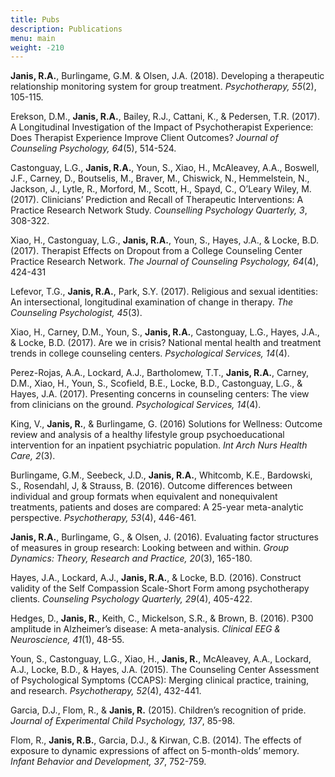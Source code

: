 ```yaml
---
title: Pubs
description: Publications
menu: main
weight: -210
---
```


**Janis, R.A.**, Burlingame, G.M. & Olsen, J.A. (2018). Developing a therapeutic relationship monitoring system for group treatment. *Psychotherapy, 55*(2), 105-115.

Erekson, D.M., **Janis, R.A.**, Bailey, R.J., Cattani, K., & Pedersen, T.R. (2017). A Longitudinal Investigation of the Impact of Psychotherapist Experience: Does Therapist Experience Improve Client Outcomes? *Journal of Counseling Psychology, 64*(5), 514-524.

Castonguay, L.G., **Janis, R.A.**, Youn, S., Xiao, H., McAleavey, A.A., Boswell, J.F., Carney, D., Boutselis, M., Braver, M., Chiswick, N., Hemmelstein, N., Jackson, J., Lytle, R., Morford, M., Scott, H., Spayd, C., O’Leary Wiley, M. (2017). Clinicians’ Prediction and Recall of Therapeutic Interventions: A Practice Research Network Study. *Counselling Psychology Quarterly, 3*, 308-322.

Xiao, H., Castonguay, L.G., **Janis, R.A.**, Youn, S., Hayes, J.A., & Locke, B.D. (2017).  Therapist Effects on Dropout from a College Counseling Center Practice Research Network. *The Journal of Counseling Psychology, 64*(4), 424-431

Lefevor, T.G., **Janis, R.A.**, Park, S.Y. (2017). Religious and sexual identities: An intersectional, longitudinal examination of change in therapy. *The Counseling Psychologist, 45*(3). 

Xiao, H., Carney, D.M., Youn, S., **Janis, R.A.**, Castonguay, L.G., Hayes, J.A., & Locke, B.D. (2017).  Are we in crisis? National mental health and treatment trends in college counseling centers. *Psychological Services, 14*(4).

Perez-Rojas, A.A., Lockard, A.J., Bartholomew, T.T., **Janis, R.A.**, Carney, D.M., Xiao, H., Youn, S., Scofield, B.E., Locke, B.D., Castonguay, L.G., & Hayes, J.A. (2017). Presenting concerns in counseling centers: The view from clinicians on the ground. *Psychological Services, 14*(4).

King, V., **Janis, R.**, & Burlingame, G. (2016) Solutions for Wellness: Outcome review and analysis of a healthy lifestyle group psychoeducational intervention for an inpatient psychiatric population. *Int Arch Nurs Health Care, 2*(3).

Burlingame, G.M., Seebeck, J.D., **Janis, R.A.**, Whitcomb, K.E., Bardowski, S., Rosendahl, J, & Strauss, B. (2016).  Outcome differences between individual and group formats when equivalent and nonequivalent treatments, patients and doses are compared: A 25-year meta-analytic perspective.  *Psychotherapy, 53*(4), 446-461.

**Janis, R.A.**, Burlingame, G., & Olsen, J. (2016).  Evaluating factor structures of measures in group research: Looking between and within. *Group Dynamics: Theory, Research and Practice, 20*(3), 165-180.

Hayes, J.A., Lockard, A.J., **Janis, R.A.**, & Locke, B.D. (2016). Construct validity of the Self Compassion Scale-Short Form among psychotherapy clients. *Counseling Psychology Quarterly, 29*(4), 405-422.

Hedges, D., **Janis, R.**, Keith, C., Mickelson, S.R., & Brown, B. (2016). P300 amplitude in Alzheimer’s disease: A meta-analysis. *Clinical EEG & Neuroscience, 41*(1), 48-55.

Youn, S., Castonguay, L.G., Xiao, H., **Janis, R.**, McAleavey, A.A., Lockard, A.J., Locke, B.D., & Hayes, J.A. (2015). The Counseling Center Assessment of Psychological Symptoms (CCAPS): Merging clinical practice, training, and research. *Psychotherapy, 52*(4), 432-441.

Garcia, D.J., Flom, R., & **Janis, R.** (2015). Children’s recognition of pride. *Journal of Experimental Child Psychology, 137*, 85-98.

Flom, R., **Janis, R.B.**, Garcia, D.J., & Kirwan, C.B. (2014). The effects of exposure to dynamic expressions of affect on 5-month-olds’ memory.  *Infant Behavior and Development, 37*, 752-759.

